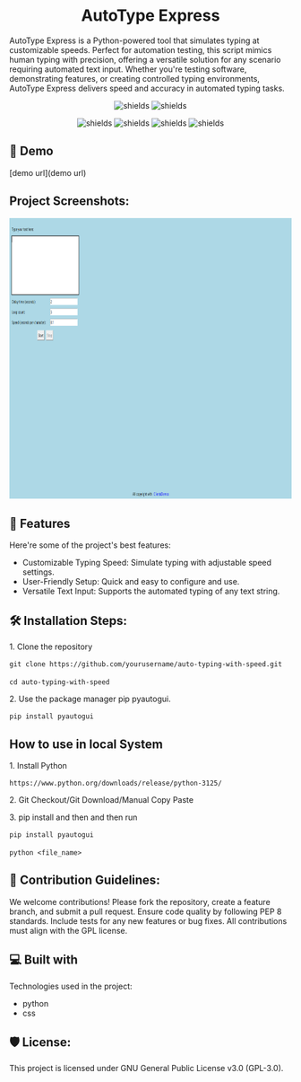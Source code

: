 <h1 align="center" id="title">AutoType Express</h1>

<p id="description">AutoType Express is a Python-powered tool that simulates typing at customizable speeds. Perfect for automation testing, this script mimics human typing with precision, offering a versatile solution for any scenario requiring automated text input. Whether you're testing software, demonstrating features, or creating controlled typing environments, AutoType Express delivers speed and accuracy in automated typing tasks.</p>

<p align="center">
    <img src="https://img.shields.io/badge/any_text-you_like-blue" alt="shields">
    <img src="https://img.shields.io/badge/just%20the%20message-8A2BE2" alt="shields">
</p>

<p align="center">
    <img src="https://img.shields.io/badge/Dropbox-%233B4D98.svg?style=for-the-badge&logo=Dropbox&logoColor=white" alt="shields">
    <img src="https://img.shields.io/badge/Google%20Drive-4285F4?style=for-the-badge&logo=googledrive&logoColor=white" alt="shields">
     <img src="https://img.shields.io/badge/LinkedIn-0077B5?style=for-the-badge&logo=linkedin&logoColor=white" alt="shields">
     <img src="https://img.shields.io/badge/YouTube-FF0000?style=for-the-badge&logo=youtube&logoColor=white" alt="shields">
</p>



<h2>🚀 Demo</h2>

[demo url](demo url)

<h2>Project Screenshots:</h2>

<img src="/project.png" width="1000" height="500"/>
  
<h2>🧐 Features</h2>

Here're some of the project's best features:

* Customizable Typing Speed: Simulate typing with adjustable speed settings.
* User-Friendly Setup: Quick and easy to configure and use.
* Versatile Text Input: Supports the automated typing of any text string.

<h2>🛠️ Installation Steps:</h2>

<p>1. Clone the repository</p>

```
git clone https://github.com/yourusername/auto-typing-with-speed.git

cd auto-typing-with-speed
```

<p>2. Use the package manager pip pyautogui.</p>

```
pip install pyautogui
```

<h2>How to use in local System</h2>

<p>1. Install Python</p>

```
https://www.python.org/downloads/release/python-3125/
```

<p>2. Git Checkout/Git Download/Manual Copy Paste</p>

<p>3. pip install and then and then run</p>

```
pip install pyautogui

python <file_name>
```

<h2>🍰 Contribution Guidelines:</h2>

We welcome contributions! Please fork the repository, create a feature branch, and submit a pull request. Ensure code quality by following PEP 8 standards. Include tests for any new features or bug fixes. All contributions must align with the GPL license.
  
  
<h2>💻 Built with</h2>

Technologies used in the project:

*   python
*   css
  

<h2>🛡️ License:</h2>

This project is licensed under GNU General Public License v3.0 (GPL-3.0).




